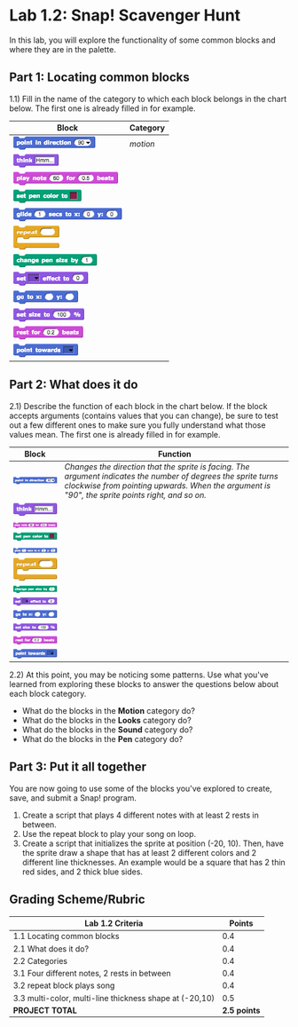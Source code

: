 # Lab 1.2: Snap! Scavenger Hunt

In this lab, you will explore the functionality of some common blocks and where they are in the palette.

## Part 1: Locating common blocks

1.1) Fill in the name of the category to which each block belongs in the chart below. The first one is already filled in for example.

| Block                                       | Category |
| ------------------------------------------- | -------- |
| ![point in direction](images/point_in_direction.png) | _motion_ |
| ![think](images/think.png)                         |          |
| ![play notes](images/play_notes.png)                |          |
| ![set pen color](images/set_pen_color.png)           |          |
| ![glide](images/glide.png)                         |          |
| ![repeat](images/repeat.png)                       |          |
| ![change pen size](images/change_pen_size.png)       |          |
| ![set effect](images/set_effect.png)                |          |
| ![go to x-y](images/go_to_x_y.png)                   |          |
| ![set size](images/set_size.png)                    |          |
| ![rest for beats](images/rest_for_beats.png)         |          |
| ![point towards](images/point_towards.png)          |       |

## Part 2: What does it do

2.1) Describe the function of each block in the chart below. If the block accepts arguments (contains values that you can change), be sure to test out a few different ones to make sure you fully understand what those values mean. The first one is already filled in for example.

| Block   | Function   |
| --- | --- |
| ![point in direction](images/point_in_direction.png) | _Changes the direction that the sprite is facing. The argument indicates the number of degrees the sprite turns clockwise from pointing upwards. When the argument is "90", the sprite points right, and so on._ |
| ![think](images/think.png)  |      |
| ![play notes](images/play_notes.png) |     |
| ![set pen color](images/set_pen_color.png)|   |
| ![glide](images/glide.png)  |     |
| ![repeat](images/repeat.png)          |     |
| ![change pen size](images/change_pen_size.png)        |    |
| ![set effect](images/set_effect.png)  |    |
| ![go to x-y](images/go_to_x_y.png)        |      |
| ![set size](images/set_size.png)    |             |
| ![rest for beats](images/rest_for_beats.png) | |
| ![point towards](images/point_towards.png)  |    |

2.2) At this point, you may be noticing some patterns. Use what you've learned from exploring these blocks to answer the questions below about each block category.

* What do the blocks in the **Motion** category do?
* What do the blocks in the **Looks** category do?
* What do the blocks in the **Sound** category do?
* What do the blocks in the **Pen** category do?

## Part 3: Put it all together

You are now going to use some of the blocks you've explored to create, save, and submit a Snap! program.

1. Create a script that plays 4 different notes with at least 2 rests in between.
2. Use the repeat block to play your song on loop.
3. Create a script that initializes the sprite at position (-20, 10). Then, have the sprite draw a shape that has at least 2 different colors and 2 different line thicknesses. An example would be a square that has 2 thin red sides, and 2 thick blue sides.

## Grading Scheme/Rubric

| **Lab 1.2 Criteria**                                          | Points         |
| ------------------------------------------------------------- | -------------- |
| 1.1 Locating common blocks  | 0.4      |
| 2.1 What does it do?        | 0.4      |
| 2.2 Categories               | 0.4      |
| 3.1 Four different notes, 2 rests in between  | 0.4      |
| 3.2 repeat block plays song     | 0.4      |
| 3.3 multi-color, multi-line thickness shape at (-20,10)  | 0.5     |
| **PROJECT TOTAL**                                             | **2.5 points** |
